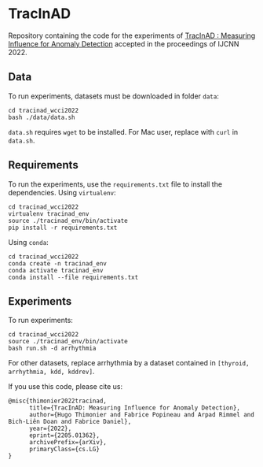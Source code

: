 # TracInAD

Repository containing the code for the experiments of [TracInAD : Measuring Influence for Anomaly Detection](https://arxiv.org/abs/2205.01362) accepted in the proceedings of IJCNN 2022.

## Data

To run experiments, datasets must be downloaded in folder `data`:
```
cd tracinad_wcci2022
bash ./data/data.sh
```
`data.sh` requires `wget` to be installed. For Mac user, replace with `curl` in `data.sh`.

## Requirements 

To run the experiments, use the `requirements.txt` file to install the dependencies. 
Using `virtualenv`:

```
cd tracinad_wcci2022
virtualenv tracinad_env
source ./tracinad_env/bin/activate
pip install -r requirements.txt
```
Using `conda`:
```
cd tracinad_wcci2022
conda create -n tracinad_env
conda activate tracinad_env
conda install --file requirements.txt
```

## Experiments

To run experiments:
```
cd tracinad_wcci2022
source ./tracinad_env/bin/activate
bash run.sh -d arrhythmia
```
For other datasets, replace arrhythmia by a dataset contained in `[thyroid, arrhythmia, kdd, kddrev]`.

If you use this code, please cite us:
```
@misc{thimonier2022tracinad,
      title={TracInAD: Measuring Influence for Anomaly Detection}, 
      author={Hugo Thimonier and Fabrice Popineau and Arpad Rimmel and Bich-Liên Doan and Fabrice Daniel},
      year={2022},
      eprint={2205.01362},
      archivePrefix={arXiv},
      primaryClass={cs.LG}
}
```
